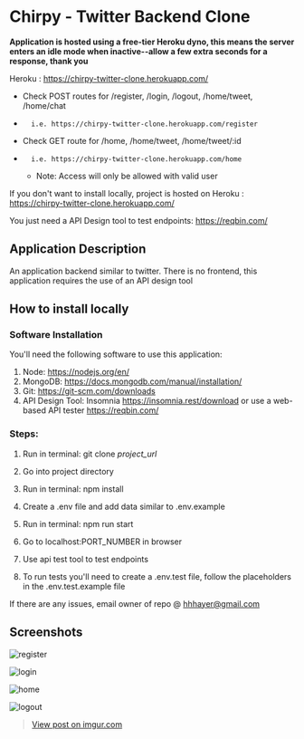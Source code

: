 # Chirpy - Twitter Backend Clone 

**Application is hosted using a free-tier Heroku dyno, this means the server enters an idle mode when inactive--allow a few extra seconds for a response, thank you** 

Heroku : https://chirpy-twitter-clone.herokuapp.com/ 
- Check POST routes for /register, /login, /logout, /home/tweet, /home/chat
-       i.e. https://chirpy-twitter-clone.herokuapp.com/register

- Check GET route for /home, /home/tweet, /home/tweet/:id 
-       i.e. https://chirpy-twitter-clone.herokuapp.com/home
    - Note: Access will only be allowed with valid user

If you don't want to install locally, project is hosted on Heroku : https://chirpy-twitter-clone.herokuapp.com/

You just need a API Design tool to test endpoints: https://reqbin.com/



## Application Description

An application backend similar to twitter. There is no frontend, this application requires the use of an API design tool

## How to install locally

### Software Installation

You'll need the following software to use this application:

1. Node:  https://nodejs.org/en/ 
2. MongoDB: https://docs.mongodb.com/manual/installation/ 
3. Git:  https://git-scm.com/downloads
4. API Design Tool: Insomnia https://insomnia.rest/download or use a web-based API tester https://reqbin.com/

### Steps: 

1. Run in terminal: git clone _project_url_
1. Go into project directory
1. Run in terminal: npm install
1. Create a .env file and add data similar to .env.example
1. Run in terminal: npm run start
1. Go to localhost:PORT_NUMBER in browser
1. Use api test tool to test endpoints

1. To run tests you'll need to create a .env.test file, follow the placeholders in the .env.test.example file

If there are any issues, email owner of repo @ hhhayer@gmail.com

## Screenshots
![register](https://user-images.githubusercontent.com/64183136/134280549-f64a9ded-ae7a-4b5b-b188-88b85fb8a38c.jpg)

![login](https://user-images.githubusercontent.com/64183136/134280560-5e158b64-a121-4a58-bc78-97b1592fcd28.jpg)

![home](https://user-images.githubusercontent.com/64183136/134280566-e1fa0043-9008-419f-9d12-c97f7a8a0db5.jpg)

![logout](https://user-images.githubusercontent.com/64183136/134280572-f45dcb93-54e9-4ba6-80aa-35df49681164.jpg)

<blockquote class="imgur-embed-pub" lang="en" data-id="a/d57XgrL"><a href="//imgur.com/a/d57XgrL">View post on imgur.com</a></blockquote><script async src="//s.imgur.com/min/embed.js" charset="utf-8"></script>
